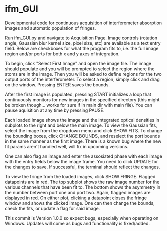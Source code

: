 # ifm_GUI
Developmental code for continuous acquisition of interferometer absorption images and automatic population of fringes.

Run ifm_GUI.py and navigate to Acquisition Page. Image controls (rotation angle, Gaussian blur kernel size, pixel size, etc) are available as a text entry field. Below are checkboxes for what the program fits to, i.e. the full image region and/or ports for both x and y axes of integration. 

To begin, click "Select First Image" and open the image file. The image should populate and you will be prompted to select the region where the atoms are in the image. Then you will be asked to define regions for the two output ports of the interferometer. To select a region, simply click and drag on the window. Pressing ENTER saves the bounds.

After the first image is populated, pressing START initializes a loop that continuously monitors for new images in the specified directory (this might be broken though... works for sure if in main dir with main file). You can pause aquisition at any time by pressing PAUSE.

Each loaded image shows the image and the integrated optical densities in subplots to the right and below the main image. To view the Gaussian fits, select the image from the dropdown menu and click SHOW FITS. To change the bounding boxes, click CHANGE BOUNDS, and reselect the port bounds in the same manner as the first image. There is a known bug where the new fit params aren't handled well, will fix in upcoming versions. 

One can also flag an image and enter the assosiated phase with each image with the entry fields below the image frame. You need to click UPDATE for the changes to save. If successful, the terminal should reflect the changes.

To view the fringe from the loaded images, click SHOW FRINGE. Flagged datapoints are in red. The top subplot shows the raw image number for the various channels that have been fit to. The bottom shows the asymmetry in the number between port one and port two. Again, flagged images are displayed in red. On either plot, clicking a datapoint closes the fringe window and shows the clicked image. One can then change the bounds, check the fits, or update a flag for said image. 

This commit is Version 1.0.0 so expect bugs, especially when operating on Windows. Updates will come as bugs and functionality is fixed/added.
